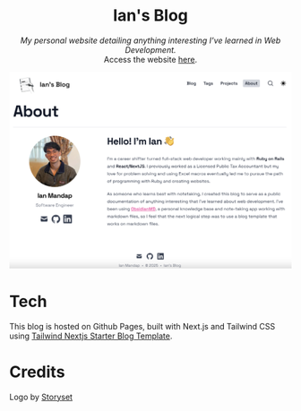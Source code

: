 <h1 align="center">Ian's Blog</h1>
<i><p align="center">My personal website detailing anything interesting I've learned in Web Development.</i>
<br>Access the website <a href="https://ianmandap.dev/">here</a>.</p>

<a href="#"><img src="https://github.com/ianmandap/blog/blob/main/public/static/images/sideProjects/blog.png?raw=true" alt="Image of Ian's Blog" /></a>

# Tech
This blog is hosted on Github Pages, built with Next.js and Tailwind CSS using <a href="https://github.com/timlrx/tailwind-nextjs-starter-blog">Tailwind Nextjs Starter Blog Template</a>.

# Credits
Logo by <a href="https://storyset.com/work">Storyset</a>